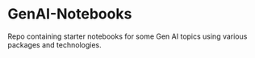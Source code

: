 # GenAI-Notebooks
Repo containing starter notebooks for some Gen AI topics using various packages and technologies.
